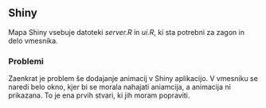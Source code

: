 ## Shiny
Mapa Shiny vsebuje datoteki *server.R* in *ui.R*, ki sta potrebni za zagon in delo vmesnika. 

### Problemi
Zaenkrat je problem še dodajanje animacij v Shiny aplikacijo. V vmesniku se naredi belo okno, kjer bi se morala nahajati aniamcija, a animacija ni prikazana. To je ena prvih stvari, ki jih moram popraviti.
